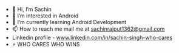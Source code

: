- 👋 Hi, I’m Sachin
- 👀 I’m interested in Android
- 🌱 I’m currently learning Android Development
- 📫 How to reach me mail me at sachinrajput1362@gmail.com
- Linkedin profile - www.linkedin.com/in/sachin-singh-who-cares
- ⚡ WHO CARES WHO WINS

<!---
sachin09999/sachin09999 is a ✨ special ✨ repository because its `README.md` (this file) appears on your GitHub profile.
You can click the Preview link to take a look at your changes.
--->
